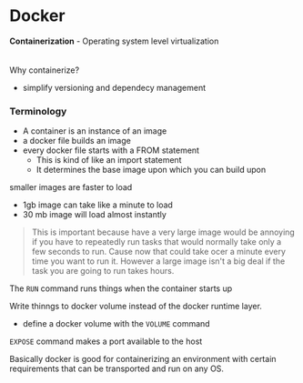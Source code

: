 # Docker

**Containerization** - Operating system level virtualization
<br>
<br>  
Why containerize?
  - simplify versioning and dependecy management

### Terminology
- A container is an instance of an image
- a docker file builds an image
- every docker file starts with a FROM statement
  - This is kind of like an import statement
  - It determines the base image upon which you can build upon


smaller images are faster to load
- 1gb image can take like a minute to load
- 30 mb image will load almost instantly
> This is important because have a very large image would be annoying if you have to repeatedly run tasks that would normally take only a few seconds to run. Cause now that could take ocer a minute every time you want to run it. However a large image isn't a big deal if the task you are going to run takes hours.


The `RUN` command runs things when the container starts up   

Write thinngs to docker volume instead of the docker runtime layer.
- define a docker volume with the `VOLUME` command

`EXPOSE` command makes a port available to the host

Basically docker is good for containerizing an environment with certain requirements that can be transported and run on any OS.
